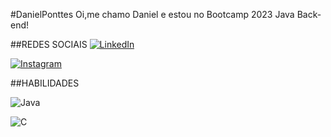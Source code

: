 #DanielPonttes
Oi,me chamo Daniel e estou no Bootcamp 2023 Java Back-end!


##REDES SOCIAIS 
[![LinkedIn](https://img.shields.io/badge/LinkedIn-000?style=for-the-badge&logo=linkedin&logoColor=0E76A8)](https://www.linkedin.com/in/daniel-pontes-496054220/)

[![Instagram](https://img.shields.io/badge/Instagram-000?style=for-the-badge&logo=instagram)](https://www.instagram.com/pontesdaniiel/)

##HABILIDADES

![Java](https://img.shields.io/badge/Java-000?style=for-the-badge&logo=java)

![C](https://img.shields.io/badge/C-000?style=for-the-badge&logo=c)

